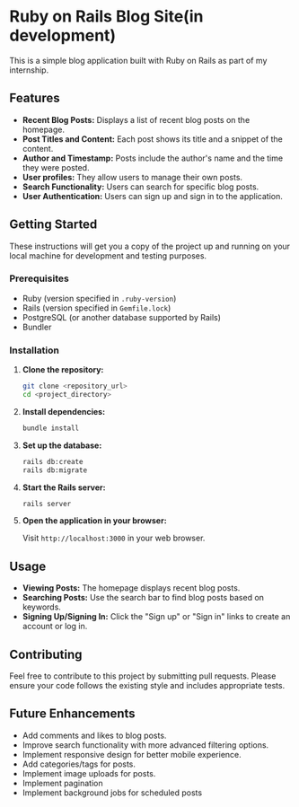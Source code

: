 # Ruby on Rails Blog Site(in development)

This is a simple blog application built with Ruby on Rails as part of my internship.

## Features

* **Recent Blog Posts:** Displays a list of recent blog posts on the homepage.
* **Post Titles and Content:** Each post shows its title and a snippet of the content.
* **Author and Timestamp:** Posts include the author's name and the time they were posted.
* **User profiles:** They allow users to manage their own posts.
* **Search Functionality:** Users can search for specific blog posts.
* **User Authentication:** Users can sign up and sign in to the application.

## Getting Started

These instructions will get you a copy of the project up and running on your local machine for development and testing purposes.

### Prerequisites

* Ruby (version specified in `.ruby-version`)
* Rails (version specified in `Gemfile.lock`)
* PostgreSQL (or another database supported by Rails)
* Bundler

### Installation

1.  **Clone the repository:**

    ```bash
    git clone <repository_url>
    cd <project_directory>
    ```

2.  **Install dependencies:**

    ```bash
    bundle install
    ```

3.  **Set up the database:**

    ```bash
    rails db:create
    rails db:migrate
    ```

4.  **Start the Rails server:**

    ```bash
    rails server
    ```

5.  **Open the application in your browser:**

    Visit `http://localhost:3000` in your web browser.

## Usage

* **Viewing Posts:** The homepage displays recent blog posts.
* **Searching Posts:** Use the search bar to find blog posts based on keywords.
* **Signing Up/Signing In:** Click the "Sign up" or "Sign in" links to create an account or log in.

## Contributing

Feel free to contribute to this project by submitting pull requests. Please ensure your code follows the existing style and includes appropriate tests.

## Future Enhancements

* Add comments and likes to blog posts.
* Improve search functionality with more advanced filtering options.
* Implement responsive design for better mobile experience.
* Add categories/tags for posts.
* Implement image uploads for posts.
* Implement pagination
* Implement background jobs for scheduled posts
